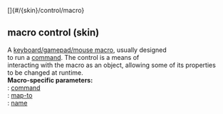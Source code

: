 []{#/{skin}/control/macro}    
## macro control (skin)    
A [keyboard/gamepad/mouse macro](/ref/%7Bskin%7D/macros.md), usually designed    
to run a [command](/ref/%7Bskin%7D/commands.md). The control is a means of    
interacting with the macro as an object, allowing some of its properties    
to be changed at runtime.    
**Macro-specific parameters:**    
:   [command](/ref/%7Bskin%7D/param/command.md)    
:   [map-to](/ref/%7Bskin%7D/param/map-to.md)    
:   [name](/ref/%7Bskin%7D/param/name.md)  